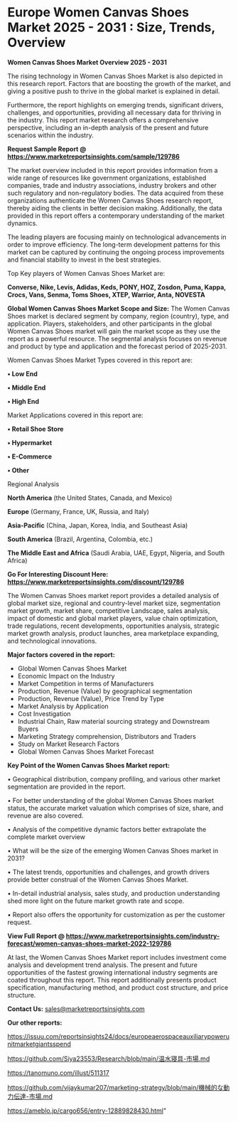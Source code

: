 # Europe Women Canvas Shoes Market 2025 - 2031 : Size, Trends, Overview

<Strong> Women Canvas Shoes Market Overview 2025 - 2031</strong>

The rising technology in Women Canvas Shoes Market is also depicted in this research report. Factors that are boosting the growth of the market, and giving a positive push to thrive in the global market is explained in detail.

Furthermore, the report highlights on emerging trends, significant drivers, challenges, and opportunities, providing all necessary data for thriving in the industry. This report market research offers a comprehensive perspective, including an in-depth analysis of the present and future scenarios within the industry.

<strong>Request Sample Report @ <a href=https://www.marketreportsinsights.com/sample/129786>https://www.marketreportsinsights.com/sample/129786</a></strong>

The market overview included in this report provides information from a wide range of resources like government organizations, established companies, trade and industry associations, industry brokers and other such regulatory and non-regulatory bodies. The data acquired from these organizations authenticate the Women Canvas Shoes research report, thereby aiding the clients in better decision making. Additionally, the data provided in this report offers a contemporary understanding of the market dynamics.

The leading players are focusing mainly on technological advancements in order to improve efficiency. The long-term development patterns for this market can be captured by continuing the ongoing process improvements and financial stability to invest in the best strategies.

Top Key players of Women Canvas Shoes Market are:

<strong>Converse, Nike, Levis, Adidas, Keds, PONY, HOZ, Zosdon, Puma, Kappa, Crocs, Vans, Senma, Toms Shoes, XTEP, Warrior, Anta, NOVESTA</strong>

<strong><b>Global Women Canvas Shoes Market Scope and Size:</b></strong>
The Women Canvas Shoes market is declared segment by company, region (country), type, and application. Players, stakeholders, and other participants in the global Women Canvas Shoes market will gain the market scope as they use the report as a powerful resource. The segmental analysis focuses on revenue and product by type and application and the forecast period of 2025-2031.

Women Canvas Shoes Market Types covered in this report are:

<strong>• Low End

• Middle End

• High End</strong>

Market Applications covered in this report are:

<strong>• Retail Shoe Store

• Hypermarket

• E-Commerce

• Other</strong> 

Regional Analysis

<strong>North America</strong> (the United States, Canada, and Mexico)

<strong>Europe</strong> (Germany, France, UK, Russia, and Italy)

<strong>Asia-Pacific</strong> (China, Japan, Korea, India, and Southeast Asia)

<strong>South America</strong> (Brazil, Argentina, Colombia, etc.)

<strong>The Middle East and Africa</strong> (Saudi Arabia, UAE, Egypt, Nigeria, and South Africa)

<strong>Go For Interesting Discount Here: <a href=https://www.marketreportsinsights.com/discount/129786>https://www.marketreportsinsights.com/discount/129786</a></strong>

The Women Canvas Shoes market report provides a detailed analysis of global market size, regional and country-level market size, segmentation market growth, market share, competitive Landscape, sales analysis, impact of domestic and global market players, value chain optimization, trade regulations, recent developments, opportunities analysis, strategic market growth analysis, product launches, area marketplace expanding, and technological innovations.

<strong><b>Major factors covered in the report:</b></strong>
<ul>
  <li>Global Women Canvas Shoes Market </li>
  <li>Economic Impact on the Industry</li>
  <li>Market Competition in terms of Manufacturers</li>
  <li>Production, Revenue (Value) by geographical segmentation</li>
  <li>Production, Revenue (Value), Price Trend by Type</li>
  <li>Market Analysis by Application</li>
  <li>Cost Investigation</li>
  <li>Industrial Chain, Raw material sourcing strategy and Downstream Buyers</li>
  <li>Marketing Strategy comprehension, Distributors and Traders</li>
  <li>Study on Market Research Factors</li>
  <li>Global Women Canvas Shoes Market Forecast</li>
</ul>

<strong><b>Key Point of the Women Canvas Shoes Market report:</b></strong>

• Geographical distribution, company profiling, and various other market segmentation are provided in the report.

• For better understanding of the global Women Canvas Shoes market status, the accurate market valuation which comprises of size, share, and revenue are also covered.

• Analysis of the competitive dynamic factors better extrapolate the complete market overview

• What will be the size of the emerging Women Canvas Shoes market in 2031?

• The latest trends, opportunities and challenges, and growth drivers provide better construal of the Women Canvas Shoes Market.

• In-detail industrial analysis, sales study, and production understanding shed more light on the future market growth rate and scope.

• Report also offers the opportunity for customization as per the customer request.

<strong><b>View Full Report @ <a href=https://www.marketreportsinsights.com/industry-forecast/women-canvas-shoes-market-2022-129786>https://www.marketreportsinsights.com/industry-forecast/women-canvas-shoes-market-2022-129786</a></b></strong>


At last, the Women Canvas Shoes Market report includes investment come analysis and development trend analysis. The present and future opportunities of the fastest growing international industry segments are coated throughout this report. This report additionally presents product specification, manufacturing method, and product cost structure, and price structure.

<strong>Contact Us:</strong>
sales@marketreportsinsights.com

<strong>Our other reports:</strong>

<a href=https://issuu.com/reportsinsights24/docs/europeaerospaceauxiliarypowerunitmarketgiantsspend>https://issuu.com/reportsinsights24/docs/europeaerospaceauxiliarypowerunitmarketgiantsspend</a>

<a href=https://github.com/Siya23553/Research/blob/main/温水寝具-市場.md>https://github.com/Siya23553/Research/blob/main/温水寝具-市場.md</a>

<a href=https://tanomuno.com/illust/511317>https://tanomuno.com/illust/511317</a>

<a href=https://github.com/vijaykumar207/marketing-strategy/blob/main/機械的な動力伝達-市場.md>https://github.com/vijaykumar207/marketing-strategy/blob/main/機械的な動力伝達-市場.md</a>

<a href=https://ameblo.jp/cargo656/entry-12889828430.html>https://ameblo.jp/cargo656/entry-12889828430.html</a>"

